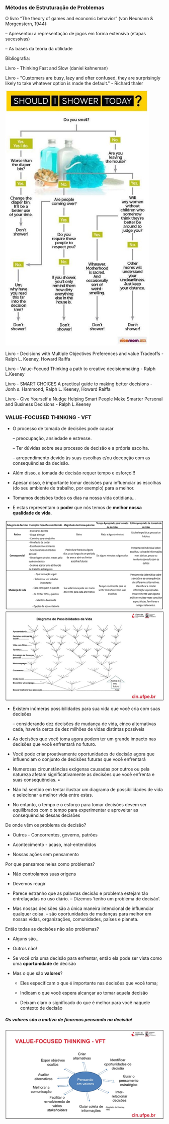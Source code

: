 ### Métodos de Estruturação de Problemas

O livro “The theory of games and economic behavior” (von Neumann & Morgenstern, 1944): 

  – Apresentou a representação de jogos em forma extensiva (etapas sucessivas) 
  
  – As bases da teoria da utilidade
  
 Bibliografia:
 
 Livro - Thinking Fast and Slow (daniel kahneman)
 
 Livro - "Customers are busy, lazy and ofter confused, they are surprisingly likely to take whatever option is made the default." - Richard thaler
 
 <img src=".assets/shouldI.jpg">
 
 Livro - Decisions with Multiple Objectives Preferences and value Tradeoffs - Ralph L. Keeney, Howard Raiffa
 
 Livro - Value-Focued Thinking a path to creative decisionmaking - Ralph L.Keeney
 
 Livro - SMART CHOICES A practical guide to making better decisions - Jonh s. Hammond, Ralph L. Keeney, Howard Raiffa
 
 Livro - Give Yourself a Nudge Helping Smart People Meke Smarter Personal and Business Decisions - Ralph L.Keeney
 
 
### VALUE-FOCUSED THINKING - VFT

- O processo de tomada de decisões pode causar

  – preocupação, ansiedade e estresse. 
  
  – Ter dúvidas sobre seu processo de decisão e a própria escolha. 
  
  – arrependimento devido às suas escolhas e/ou decepção com as consequências da decisão. 
  
- Além disso, a tomada de decisão requer tempo e esforço!!!


- Apesar disso, é importante tomar decisões para influenciar as escolhas (do seu ambiente de trabalho, por exemplo) para a melhor. 

- Tomamos decisões todos os dias na nossa vida cotidiana... 

-   E estas representam o **poder** que nós temos de **melhor nossa qualidade de vida**.

<img src=".assets/categoriaDecisao.jpg">

<img src=".assets/diagPosVida.jpg">

- Existem inúmeras possibilidades para sua vida que você cria com suas
decisões 

    – considerando dez decisões de mudança de vida, cinco alternativas cada, haveria cerca de dez milhões de vidas distintas possíveis

- As decisões que você toma agora podem ter um grande impacto nas decisões que você enfrentará no futuro. 

- Você pode criar proativamente oportunidades de decisão agora que influenciam o conjunto de decisões futuras que você enfrentará

- Numerosas circunstâncias exógenas causadas por outros ou pela natureza afetam significativamente as decisões que você enfrenta e suas consequências. •

- Não há sentido em tentar ilustrar um diagrama de possibilidades de vida e selecionar a melhor vida entre estas. 

- No entanto, o tempo e o esforço para tomar decisões devem ser equilibrados com o tempo para experimentar e aproveitar as consequências dessas decisões


De onde vêm os problema de decisão?

- Outros - Concorrentes, governo, patrões

- Acontecimento - acaso, mal-entendidos

- Nossas ações sem pensamento

Por que pensamos neles como problemas?

- Não controlamos suas origens

- Devemos reagir


- Parece estranho que as palavras decisão e problema estejam tão entrelaçadas no uso diário. 
  – Dizemos ‘tenho um problema de decisão’. 
  
- Mas nossas decisões são a única maneira intencional de influenciar qualquer coisa. 
  – são oportunidades de mudanças para melhor em nossas vidas, organizações, comunidades, países e planeta.
  
Então todas as decisões não são problemas?

- Alguns são...

- Outros não!

- Se você cria uma decisão para enfrentar, então ela pode ser vista como uma **oportunidade** de decisão



- Mas o que são **valores**?

  - Eles especificam o que é importante nas decisões que você toma;

  - Indicam o que você espera alcançar ao tomar aquela decisão
 
  - Deixam claro o significado do que é melhor para você naquele contexto de decisão

##### Os valores são o motivo de ficarmos pensando na decisão!

<img src=".assets/vft.jpg">
